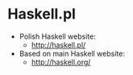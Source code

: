 # Haskell.pl

* Polish Haskell website:
  * http://haskell.pl/
* Based on main Haskell website:
  * http://haskell.org/